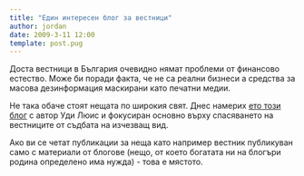 ```yaml
---
title: "Един интересен блог за вестници"
author: jordan
date: 2009-3-11 12:00
template: post.pug
---
```


Доста вестници в България очевидно нямат проблеми от финансово естество.
Може би поради факта, че не са реални бизнеси а средства за масова
дезинформация маскирани като печатни медии.

Не така обаче стоят нещата по широкия свят. Днес намерих [ето този
блог](http://woodylewis.com/) с автор Уди Люис и фокусиран основно върху
спасяването на вестниците от съдбата на изчезващ вид.

Ако ви се четат публикации за неща като например вестник публикуван само
с материали от блогове (нещо, от което богатата ни на блогъри родина
определено има нужда) - това е мястото.
